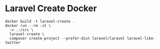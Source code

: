 # Laravel Create Docker

```
docker build -t laravel-create .
docker run --rm -it \
  -v .:/src \
  laravel-create \
  composer create-project --prefer-dist laravel/laravel laravel-like-twitter
```
